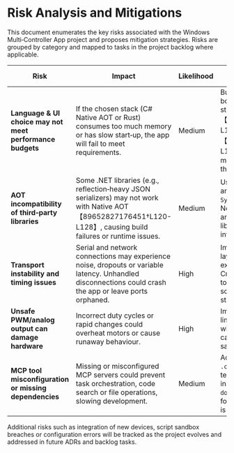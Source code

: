 # Risk Analysis and Mitigations

This document enumerates the key risks associated with the Windows Multi‑Controller App project and proposes mitigation strategies. Risks are grouped by category and mapped to tasks in the project backlog where applicable.

| Risk                                                      | Impact                                                                                                                                                            | Likelihood | Mitigation                                                                                                                                                                                                  | Backlog Reference   |
| --------------------------------------------------------- | ----------------------------------------------------------------------------------------------------------------------------------------------------------------- | ---------- | ----------------------------------------------------------------------------------------------------------------------------------------------------------------------------------------------------------- | ------------------- |
| **Language & UI choice may not meet performance budgets** | If the chosen stack (C# Native AOT or Rust) consumes too much memory or has slow start‑up, the app will fail to meet requirements.                                | Medium     | Build minimal prototypes in both stacks and measure size, start‑up and idle memory【864974145225502†L124-L142】【155744810364120†L12-L16】. Select the stack that meets budgets and document the rationale. | M1‑T4, M1‑T5, M1‑T6 |
| **AOT incompatibility of third‑party libraries**          | Some .NET libraries (e.g., reflection‑heavy JSON serializers) may not work with Native AOT【89652827176451†L120-L128】, causing build failures or runtime issues. | Medium     | Use AOT compatibility analyzers; favour `System.Text.Json` over Newtonsoft; avoid reflection and dynamic code. Verify library compatibility before integration.                                             | M1‑T6, M2‑T1        |
| **Transport instability and timing issues**               | Serial and network connections may experience noise, dropouts or variable latency. Unhandled disconnections could crash the app or leave ports orphaned.          | High       | Implement robust transport layer with asynchronous I/O, exponential backoff and jitter. Create unit and loopback tests to simulate disconnects and soak tests for long‑running stability.                   | M2‑T2, M4‑T4        |
| **Unsafe PWM/analog output can damage hardware**          | Incorrect duty cycles or rapid changes could overheat motors or cause runaway behaviour.                                                                          | High       | Implement global stop, rate limiting and value clamping within drivers. Provide calibration UI and document safe operating ranges.                                                                          | M4‑T3, M3‑T1        |
| **MCP tool misconfiguration or missing dependencies**     | Missing or misconfigured MCP servers could prevent task orchestration, code search or file operations, slowing development.                                       | Medium     | Add `.mcp.json` and `.claude/settings.json` early; test each server; document installation and usage in `docs/mcp/`. Provide fallbacks for local operations if a server is unavailable.                     | M1‑T3, M5‑T3        |

Additional risks such as integration of new devices, script sandbox breaches or configuration errors will be tracked as the project evolves and addressed in future ADRs and backlog tasks.
